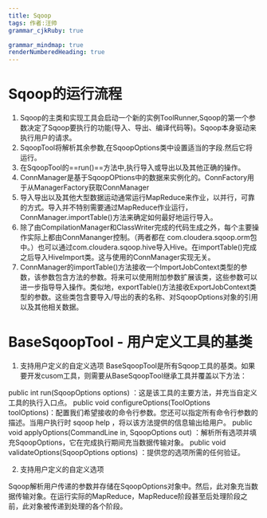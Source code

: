 ```yaml
---
title: Sqoop
tags: 作者:汪帅
grammar_cjkRuby: true

grammar_mindmap: true
renderNumberedHeading: true
---
```


# Sqoop的运行流程

 1. Sqoop的主类和实现工具会启动一个新的实例ToolRunner,Sqoop的第一个参数决定了Sqoop要执行的功能(导入、导出、编译代码等)。Sqoop本身驱动来执行用户的请求。
 2. SqoopTool将解析其余参数,在SqoopOptions类中设置适当的字段.然后它将运行。
 3. 在SqoopTool的==run()==方法中,执行导入或导出以及其他正确的操作。
 4. ConnManager是基于SqoopOPtions中的数据来实例化的。ConnFactory用于从ManagerFactory获取ConnManager
 5. 导入导出以及其他大型数据运动通常运行MapReduce来作业，以并行，可靠的方式。导入并不特别需要通过MapReduce作业运行，ConnManager.importTable()方法来确定如何最好地运行导入。
 6. 除了由CompilationManager和ClassWriter完成的代码生成之外，每个主要操作实际上都由ConnMananger控制。（两者都在 com.cloudera.sqoop.orm包中。）也可以通过com.cloudera.sqoop.hive导入Hive。在importTable()完成之后导入HiveImport类。这与使用的ConnManager实现无关。
 7. ConnManager的importTable()方法接收一个ImportJobContext类型的参数，该参数包含方法的参数。将来可以使用附加参数扩展该类，这些参数可以进一步指导导入操作。类似地，exportTable()方法接收ExportJobContext类型的参数。这些类包含要导入/导出的表的名称、对SqoopOptions对象的引用以及其他相关数据。

# BaseSqoopTool - 用户定义工具的基类

 1. 支持用户定义的自定义选项
BaseSqoopTool是所有Sqoop工具的基类。如果要开发cusom工具，则需要从BaseSqoopTool继承工具并覆盖以下方法：

public int run(SqoopOptions options) ：这是该工具的主要方法，并充当自定义工具的执行入口点。
public void configureOptions(ToolOptions toolOptions)：配置我们希望接收的命令行参数。您还可以指定所有命令行参数的描述。当用户执行时 sqoop help <your tool>，将以该方法提供的信息输出给用户。
public void applyOptions(CommandLine in, SqoopOptions out) ：解析所有选项并填充SqoopOptions，它在完成执行期间充当数据传输对象。
public void validateOptions(SqoopOptions options) ：提供您的选项所需的任何验证。

 2. 支持用户定义的自定义选项

Sqoop解析用户传递的参数并存储在SqoopOptions对象中。然后，此对象充当数据传输对象。在运行实际的MapReduce，MapReduce阶段甚至后处理阶段之前，此对象被传递到处理的各个阶段。



